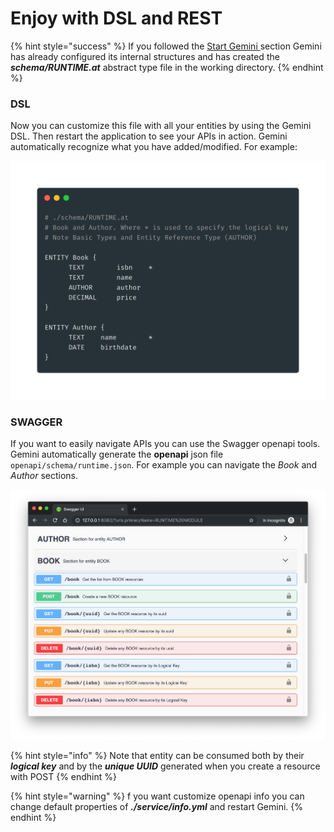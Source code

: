 # Enjoy with DSL and REST

{% hint style="success" %}
If you followed the [Start Gemini ](start-gemini/)section Gemini has already configured its internal structures and has created the _**schema/RUNTIME.at**_ abstract type file in the working directory. 
{% endhint %}

### DSL

Now you can customize this file with all your entities by using the Gemini DSL. Then restart the application to see your APIs in action. Gemini automatically recognize what you have added/modified. For example:

![](../.gitbook/assets/quic_start_dsl.png)

### SWAGGER

If you want to easily navigate APIs you can use the Swagger openapi tools. Gemini automatically generate the **openapi** json file `openapi/schema/runtime.json`. For example you can navigate the _Book_ and _Author_ sections.

![](../.gitbook/assets/swagger_quick_start.png)

{% hint style="info" %}
Note that entity can be consumed both by their _**logical key**_ and by the _**unique UUID**_ generated when you create a resource with POST
{% endhint %}

{% hint style="warning" %}
f you want customize openapi info you can change default properties of _**./service/info.yml**_ and restart Gemini.
{% endhint %}

